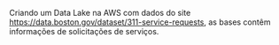 Criando um Data Lake na AWS com dados do site https://data.boston.gov/dataset/311-service-requests, as bases contêm informações de solicitações de serviços.
